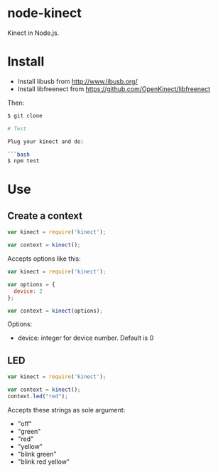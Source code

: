 # node-kinect

Kinect in Node.js.

# Install

* Install libusb from http://www.libusb.org/
* Install libfreenect from https://github.com/OpenKinect/libfreenect

Then:

```sh
$ git clone 

# Test

Plug your kinect and do:

```bash
$ npm test
```

# Use

## Create a context

```js
var kinect = require('kinect');

var context = kinect();
```

Accepts options like this:

```js
var kinect = require('kinect');

var options = {
  device: 2
};

var context = kinect(options);
```


Options:

* device: integer for device number. Default is 0

## LED

```js
var kinect = require('kinect');

var context = kinect();
context.led("red");
```

Accepts these strings as sole argument:

* "off"
* "green"
* "red"
* "yellow"
* "blink green"
* "blink red yellow"